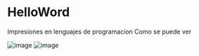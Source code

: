 # HelloWord
Impresiones en lenguajes de programacion 
Como se puede ver

![image](https://github.com/MiguelF2910/HelloWord/assets/147889328/e3f627be-4420-4095-b067-9379a941f66e)
![image](https://github.com/MiguelF2910/HelloWord/assets/147889328/1096e949-5688-414d-bcc5-586eeac6ed70)

